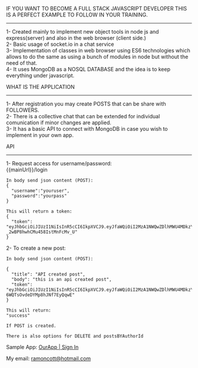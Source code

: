 
IF YOU WANT TO BECOME A FULL STACK JAVASCRIPT DEVELOPER THIS IS A PERFECT EXAMPLE TO FOLLOW IN YOUR TRAINING.
<hr>

1- Created mainly to implement new object tools in node js and express(server) and also in the web browser (client side.)<br>
2- Basic usage of socket.io in a chat service<br>
3- Implementation of classes in web browser using ES6 technologies which allows to do the same as using a bunch of modules in node but
   without the need of that.<br>
4- It uses MongoDB as a NOSQL DATABASE and the idea is to keep everything under javascript.<br>

   WHAT IS THE APPLICATION
   <hr>
   
1- After registration you may create POSTS that can be share with FOLLOWERS.<br>
2- There is a collective chat that can be extended for individual comunication if minor changes are applied.<br>
3- It has a basic API to connect with MongoDB in case you wish to implement in your own app.<br>

   API
   <hr>
   
1- Request access for username/password:<br>
    {{mainUrl}}/login<br>
    
    In body send json content (POST):
    {
      "username":"youruser",
      "password":"yourpass"
    }
    
    This will return a token:
    {
      "token": "eyJhbGciOiJIUzI1NiIsInR5cCI6IkpXVCJ9.eyJfaWQiOiI2MzA1NWQwZDlhMWU4MDkzYmMwNjNhZTMiLCJpYXQiOjE2NjQ4OTU3MDQsImV4cCI6MTY2NzQ4NzcwNH0.cUn1Tl3Z2oi1qyfC-_2wBP8hwhCMu458IstMnFcMv_U"
    }
    
 2- To create a new post:<br>
    
    In body send json content (POST):
   
    {
      "title": "API created post",
      "body": "this is an api created post",
      "token": "eyJhbGciOiJIUzI1NiIsInR5cCI6IkpXVCJ9.eyJfaWQiOiI2MzA1NWQwZDlhMWU4MDkzYmMwNjNhZTMiLCJpYXQiOjE2NjQ1NTE2MjgsImV4cCI6MTY2NzE0MzYyOH0.zrSmt6ZELGAnHHPyb-6WQTsOvdeDYMp8hJNf7EyQqwE"
    }
    
    This will return:
    "success"
    
    If POST is created.
    
    There is also options for DELETE and postsBYAuthorId
   
 Sample App: <a href="https://complextodoapp.herokuapp.com/" target="_blank" >OurApp | Sign In </a>
    
 My email: ramoncott@hotmail.com    
    
